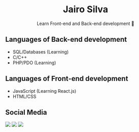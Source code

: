 <h1 align="center">Jairo Silva</h1>
<p align="center">Learn Front-end and Back-end development 🚀</p>

## Languages of Back-end development
- SQL/Databases (Learning)
- C/C++
- PHP/PDO (Learning)
## Languages of Front-end development
- JavaScript (Learning React.js)
- HTML/CSS

## Social Media
[<img src="https://img.shields.io/badge/twitter-%231DA1F2.svg?&style=for-the-badge&logo=twitter&logoColor=white" />](https://twitter.com/jairosilva2005)
[<img src = "https://img.shields.io/badge/instagram-%23E4405F.svg?&style=for-the-badge&logo=instagram&logoColor=white">](https://www.instagram.com/jairo_nth/)
[<img src = "https://img.shields.io/badge/facebook-%231877F2.svg?&style=for-the-badge&logo=facebook&logoColor=white">](https://www.facebook.com/jairo.holanda.7330)


